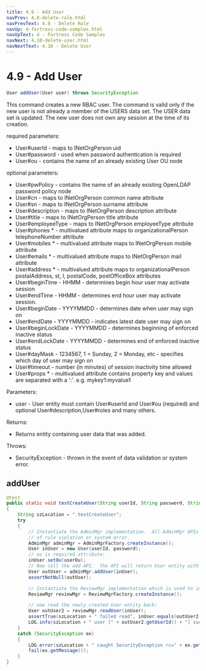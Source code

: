 ```yaml
---
title: 4.9 - Add User
navPrev: 4.8-delete-role.html
navPrevText: 4.8 - Delete Role
navUp: 4-fortress-code-samples.html
navUpText: 4 - Fortress Code Samples
navNext: 4.10-delete-user.html
navNextText: 4.10 - Delete User
---
```


# 4.9 - Add User

```java
User addUser(User user) throws SecurityException
```

This command creates a new RBAC user. The command is valid only if the new user is not already a member of the USERS data set. 
The USER data set is updated. The new user does not own any session at the time of its creation.

required parameters:
- User#userId - maps to INetOrgPerson uid
- User#password - used when password authentication is required
- User#ou - contains the name of an already existing User OU node

optional parameters:
- User#pwPolicy - contains the name of an already existing OpenLDAP password policy node
- User#cn - maps to INetOrgPerson common name attribute
- User#sn - maps to INetOrgPerson surname attribute
- User#description - maps to INetOrgPerson description attribute
- User#title - maps to INetOrgPerson title attribute
- User#employeeType - maps to INetOrgPerson employeeType attribute
- User#phones * - multivalued attribute maps to organizationalPerson telephoneNumber attribute
- User#mobiles * - multivalued attribute maps to INetOrgPerson mobile attribute
- User#emails * - multivalued attribute maps to INetOrgPerson mail attribute
- User#address * - multivalued attribute maps to organizationalPerson postalAddress, st, l, postalCode, postOfficeBox attributes
- User#beginTime - HHMM - determines begin hour user may activate session
- User#endTime - HHMM - determines end hour user may activate session.
- User#beginDate - YYYYMMDD - determines date when user may sign on
- User#endDate - YYYYMMDD - indicates latest date user may sign on
- User#beginLockDate - YYYYMMDD - determines beginning of enforced inactive status
- User#endLockDate - YYYYMMDD - determines end of enforced inactive status
- User#dayMask - 1234567, 1 = Sunday, 2 = Monday, etc - specifies which day of user may sign on
- User#timeout - number (in minutes) of session inactivity time allowed
- User#props * - multivalued attribute contains property key and values are separated with a ':'. e.g. mykey1:myvalue1

Parameters:
- user - User entity must contain User#userId and User#ou (required) and optional User#description,User#roles and many others.

Returns:
- Returns entity containing user data that was added.

Throws:
- SecurityException - thrown in the event of data validation or system error.

## addUser

```java
@test
public static void testCreateUser(String userId, String password, String userOu)
{
    String szLocation = ".testCreateUser";
    try
    {
        // Instantiate the AdminMgr implementation.  All AdminMgr APIs can throw a SecurityException in the event
        // of rule violation or system error.
        AdminMgr adminMgr = AdminMgrFactory.createInstance();
        User inUser = new User(userId, password);
        // ou is required attribute:
        inUser.setOu(userOu);
        // Now call the add API.  The API will return User entity with associated LDAP dn if creation was successful.
        User outUser = adminMgr.addUser(inUser);
        assertNotNull(outUser);

        // Instantiate the ReviewMgr implementation which is used to interrogate policy information.
        ReviewMgr reviewMgr = ReviewMgrFactory.createInstance();

        // now read the newly created User entity back:
        User outUser2 = reviewMgr.readUser(inUser);
        assertTrue(szLocation + " failed read", inUser.equals(outUser2));
        LOG.info(szLocation + " user [" + outUser2.getUserId() + "] success");
    }
    catch (SecurityException ex)
    {
        LOG.error(szLocation + " caught SecurityException rc=" + ex.getErrorId() + ", msg=" + ex.getMessage(), ex);
        fail(ex.getMessage());
    }
}
```
